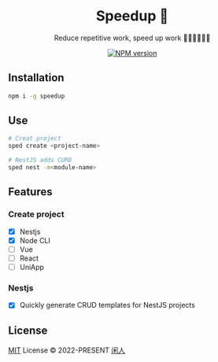 <h1 align="center">
<b>Speed</b>up 🐬
</h1>

<p align="center">
Reduce repetitive work, speed up work 🧑‍💻👩‍💻👨‍💻
</p>

<p align="center">
<a href="https://www.npmjs.com/package/speedup" target="__blank"><img src="https://img.shields.io/npm/v/speedup?color=2B90B6&label=" alt="NPM version"></a>
</p>

## Installation

```bash
npm i -g speedup
```

## Use

```bash
# Creat project
sped create <project-name>

# NestJS adds CURD
sped nest -m<module-name>
```

## Features
### Create project
- [x] Nestjs
- [x] Node CLI
- [ ] Vue
- [ ] React
- [ ] UniApp

### Nestjs
- [x] Quickly generate CRUD templates for NestJS projects

## License

[MIT](./LICENSE) License &copy; 2022-PRESENT [闲人](https://github.com/qiuyongjin)
